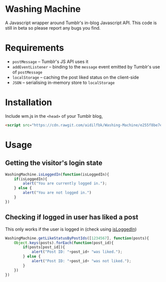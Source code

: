 Washing Machine
===============

A Javascript wrapper around Tumblr's in-blog Javascript API. This code is still in beta so please report any bugs you find.

# Requirements
- `postMessage` – Tumblr's JS API uses it
- `addEventListener` – binding to the `message` event emitted by Tumblr's use of `postMessage`
- `localStorage` – caching the post liked status on the client-side
- `JSON` – serialising in-memory store to `localStorage`

# Installation
Include wm.js in the `<head>` of your Tumblr blog,
```html
<script src="https://cdn.rawgit.com/aidilfbk/Washing-Machine/e255f8be7edd211260bfea948359bfa8ba059a8a/wm.js"></script>
```

# Usage
## <a name="isLoggedIn"></a>Getting the visitor's login state
```javascript
WashingMachine.isLoggedIn(function(isLoggedIn){
    if(isLoggedIn){
        alert("You are currently logged in.");
    } else {
        alert("You are not logged in.")
    }
})
```
## Checking if logged in user has liked a post
This only works if the user is logged in (check using [isLoggedIn](#isLoggedIn))
```javascript
WashingMachine.getLikeStatusByPostIds([1234567], function(posts){
    Object.keys(posts).forEach(function(post_id){
        if(posts[post_id]){
            alert("Post ID: "+post_id+ "was liked.");
        } else {
            alert("Post ID: "+post_id+ "was not liked.");
        }
    })
})
```
